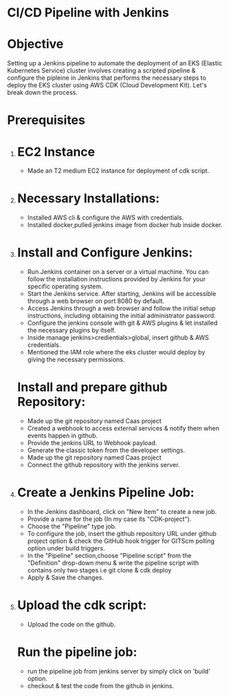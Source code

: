 # CI/CD Pipeline with Jenkins
# Objective
Setting up a Jenkins pipeline to automate the deployment of an EKS (Elastic Kubernetes Service) cluster involves creating a scripted pipeline & configure the pipleine in Jenkins that performs the necessary steps to deploy the EKS cluster using AWS CDK (Cloud Development Kit).
Let's break down the process.
# Prerequisites
1. # EC2 Instance 
   - Made an T2 medium EC2 instance for deployment of cdk script.
2. # Necessary Installations: 
   - Installed AWS cli & configure the AWS with credentials. 
   - Installed docker,pulled jenkins image from docker hub inside docker.
3. # Install and Configure Jenkins:
   - Run Jenkins container on a server or a virtual machine. You can follow the installation instructions provided by Jenkins for your specific operating system.
   - Start the Jenkins service. After starting, Jenkins will be accessible through a web browser on port 8080 by default.
   - Access Jenkins through a web browser and follow the initial setup instructions, including obtaining the initial administrator password.
   - Configure the jenkins console with git & AWS plugins & let installed the necessary plugins by itself.
   - Inside manage jenkins>credientials>global, insert github & AWS credentials.
   - Mentioned the IAM role where the eks cluster would deploy by giving the necessary permissions.
   # Install and prepare github Repository:
   - Made up the git repository named Caas project
   - Created a webhook to access external services & notify them when events happen in github.
   - Provide the jenkins URL to Webhook payload. 
   - Generate the classic token from the developer settings.
   - Made up the git repository named Caas project
   - Connect the github repository with the jenkins server.
4. # Create a Jenkins Pipeline Job:
   - In the Jenkins dashboard, click on "New Item" to create a new job.
   - Provide a name for the job (In my case its "CDK-project").
   - Choose the "Pipeline" type job.
   - To configure the job, insert the github repository URL under github project option & check the GitHub hook trigger for GITScm polling option under build triggers.
   - In the "Pipeline" section,choose "Pipeline script" from the "Definition" drop-down menu & write the pipeline script with contains only two stages i.e git clone & cdk deploy 
   - Apply & Save the changes.
5. # Upload the cdk script:
   - Upload the code on the github.
   # Run the pipeline job:
   - run the pipeline job from jenkins server by simply click on 'build' option.
   - checkout & test the code from the github in jenkins.